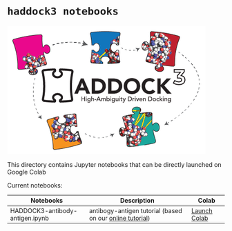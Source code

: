 # `haddock3 notebooks`

![haddock3-logo](https://raw.githubusercontent.com/haddocking/haddock3/refs/heads/main/docs/figs/HADDOCK3-logo.png)


This directory contains Jupyter notebooks that can be directly launched on Google Colab

Current notebooks:

| Notebooks                           |      Description                     |    Colab    |
|-------------------------------------|--------------------------------------|--------------|
| HADDOCK3-antibody-antigen.ipynb     | antibogy-antigen tutorial (based on our [online tutorial](https://colab.research.google.com/github/haddocking/haddock3/notebooks/blob/main/notebooks/HADDOCK3-antibody-antigen.ipynb)) | [Launch Colab]() |
